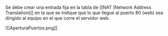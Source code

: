 Se debe crear una entrada fija en la tabla de [[NAT (Network Address Translation)]] en la que se indique que lo que llegue al puerto 80 (web) sea dirigido al equipo en el que corre el servidor web.

![[AperturaPuertos.png]]